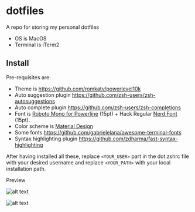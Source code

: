 # dotfiles

A repo for storing my personal dotfiles

* OS is MacOS
* Terminal is iTerm2

## Install 

Pre-requisites are:

* Theme is https://github.com/romkatv/powerlevel10k
* Auto suggestion plugin https://github.com/zsh-users/zsh-autosuggestions
* Auto complete plugin https://github.com/zsh-users/zsh-completions
* Font is [Roboto Mono for Powerline](https://github.com/powerline/fonts) (15pt) + Hack Regular [Nerd Font](https://github.com/ryanoasis/nerd-fonts) (15pt).
* Color scheme is [Material Design](https://github.com/MartinSeeler/iterm2-material-design)
* Some fonts https://github.com/gabrielelana/awesome-terminal-fonts
* Syntax highlighting plugin https://github.com/zdharma/fast-syntax-highlighting

After having installed all these, replace `<YOUR_USER>` part in the dot.zshrc file with your desired username and replace `<YOUR_PATH>` with your local installation path.

Preview

![alt text](https://raw.githubusercontent.com/sudhindrasajjal/dotfiles/master/iterm.png)

![alt text](https://raw.githubusercontent.com/sudhindrasajjal/dotfiles/master/iterm2.png)

